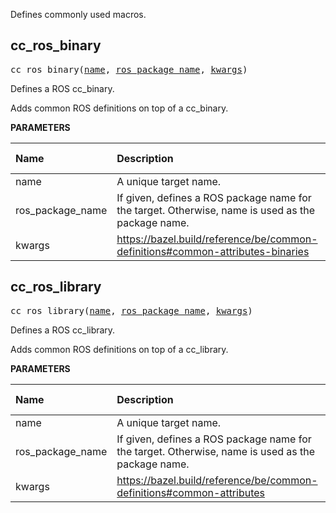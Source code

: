 <!-- Generated with Stardoc: http://skydoc.bazel.build -->

 Defines commonly used macros.


<a id="cc_ros_binary"></a>

## cc_ros_binary

<pre>
cc_ros_binary(<a href="#cc_ros_binary-name">name</a>, <a href="#cc_ros_binary-ros_package_name">ros_package_name</a>, <a href="#cc_ros_binary-kwargs">kwargs</a>)
</pre>

 Defines a ROS cc_binary.

Adds common ROS definitions on top of a cc_binary.


**PARAMETERS**


| Name  | Description | Default Value |
| :------------- | :------------- | :------------- |
| <a id="cc_ros_binary-name"></a>name |  A unique target name.   |  none |
| <a id="cc_ros_binary-ros_package_name"></a>ros_package_name |  If given, defines a ROS package name for the target. Otherwise, name is used as the package name.   |  <code>None</code> |
| <a id="cc_ros_binary-kwargs"></a>kwargs |  https://bazel.build/reference/be/common-definitions#common-attributes-binaries   |  none |


<a id="cc_ros_library"></a>

## cc_ros_library

<pre>
cc_ros_library(<a href="#cc_ros_library-name">name</a>, <a href="#cc_ros_library-ros_package_name">ros_package_name</a>, <a href="#cc_ros_library-kwargs">kwargs</a>)
</pre>

 Defines a ROS cc_library.

Adds common ROS definitions on top of a cc_library.


**PARAMETERS**


| Name  | Description | Default Value |
| :------------- | :------------- | :------------- |
| <a id="cc_ros_library-name"></a>name |  A unique target name.   |  none |
| <a id="cc_ros_library-ros_package_name"></a>ros_package_name |  If given, defines a ROS package name for the target. Otherwise, name is used as the package name.   |  <code>None</code> |
| <a id="cc_ros_library-kwargs"></a>kwargs |  https://bazel.build/reference/be/common-definitions#common-attributes   |  none |


